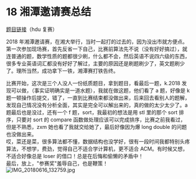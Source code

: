 # 18 湘潭邀请赛总结


[题目链接](http://acm.hdu.edu.cn/downloads/2018ccpc_hn.pdf)（hdu 复赛）

2018 年湘潭邀请赛，在湘大举行，当时一起打的过去的，因为没出市就方便点。第一次参加现场赛，首先反省一下自己，比赛前算法先不说（没有好好搞过），就连普通的题，数学性质的题都很少刷，什么都不会，然后英语不说四六级的东西，很多专业英语词汇都没有好好了解过，主要的原因还是刷题刷少了，英文题刷少了。理所当然，成功拿下一铁，湘潭赛打铁告终。  

比赛开始，这次是三个人没人一份纸质题目，拿到题目，看最后一题，k.2018 发现可以做，（事实证明确实是一道水题），我就在做这题，他们看了 a 题，好像是 k 题一顿操作后提交，错了，一直到比赛结束都没做出来，后来回去看别人的题解，发现自己情况没有分析全面，其实是完全可以解出来的，真的做的太少太少了。a 题最后也是没过，还有一个 f 题，sort，我最初的想法是用 stl 里的那个 sort 排序，只要对 sort 的 compare 函数做处理应该可以完成排序，比赛之前我看过，但是不熟悉，zxm 她也看了我就交给她了，最后好像因为爆 long double 的问题也没做出来。  
哎，菜还是菜，很多算法都不懂，数据结构也没学好，很有一段时间我都特别头疼算法，不想学，费劲，觉得自己不适合学计算机，更不适合 ACM。有时候又想，不适合好像总是 loser 的借口！总是在后悔和偷懒的矛盾中！  
最后，放上，"参赛奖"羞辱自己，也是鞭策！  
![IMG_20180616_132759.jpg](https://i.loli.net/2018/06/16/5b249fed84000.jpg)  

